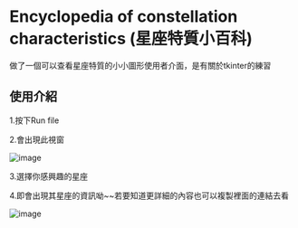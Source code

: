 # Encyclopedia of constellation characteristics (星座特質小百科)
做了一個可以查看星座特質的小小圖形使用者介面，是有關於tkinter的練習

## 使用介紹
1.按下Run file

2.會出現此視窗


![image](https://github.com/kungyanling/Encyclopedia-of-constellation-characteristics./blob/main/%E6%93%B7%E5%8F%961.PNG)

3.選擇你感興趣的星座

4.即會出現其星座的資訊呦~~若要知道更詳細的內容也可以複製裡面的連結去看


![image](https://github.com/kungyanling/Encyclopedia-of-constellation-characteristics./blob/main/%E6%93%B7%E5%8F%962.PNG)
